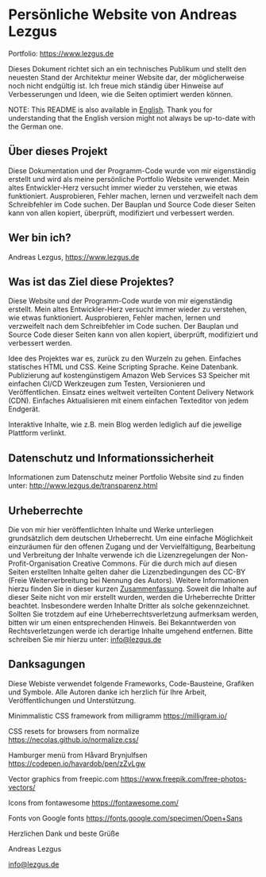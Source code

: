 # Persönliche Website von Andreas Lezgus
Portfolio: https://www.lezgus.de

Dieses Dokument richtet sich an ein technisches Publikum und stellt den neuesten Stand der Architektur meiner Website dar, der möglicherweise noch nicht endgültig ist. Ich freue mich ständig über Hinweise auf Verbesserungen und Ideen, wie die Seiten optimiert werden können.

NOTE: This README is also available in <a href=https://github.com/AndreasLezgus/Website/blob/master/README_EN.md>English</a>. Thank you for understanding that the English version might not always be up-to-date with the German one.

## Über dieses Projekt
Diese Dokumentation und der Programm-Code wurde von mir eigenständig erstellt und wird als meine persönliche Portfolio Website verwendet. Mein altes Entwickler-Herz versucht immer wieder zu verstehen, wie etwas funktioniert. Ausprobieren, Fehler machen, lernen und verzweifelt nach dem Schreibfehler im Code suchen. Der Bauplan und Source Code dieser Seiten kann von allen kopiert, überprüft, modifiziert und verbessert werden.


## Wer bin ich?
Andreas Lezgus, https://www.lezgus.de

## Was ist das Ziel diese Projektes?
Diese Website und der Programm-Code wurde von mir eigenständig erstellt. Mein altes Entwickler-Herz versucht immer wieder zu verstehen, wie etwas funktioniert. Ausprobieren, Fehler machen, lernen und verzweifelt nach dem Schreibfehler im Code suchen. Der Bauplan und Source Code dieser Seiten kann von allen kopiert, überprüft, modifiziert und verbessert werden.

Idee des Projektes war es, zurück zu den Wurzeln zu gehen.
Einfaches statisches HTML und CSS. Keine Scripting Sprache. Keine Datenbank.
Publizierung auf kostengünstigem Amazon Web Services S3 Speicher mit einfachen CI/CD Werkzeugen zum Testen, Versionieren und Veröffentlichen.
Einsatz eines weltweit verteilten Content Delivery Network (CDN).
Einfaches Aktualisieren mit einem einfachen Texteditor von jedem Endgerät.

Interaktive Inhalte, wie z.B. mein Blog werden lediglich auf die jeweilige Plattform verlinkt.


## Datenschutz und Informationssicherheit
Informationen zum Datenschutz meiner Portfolio Website sind zu finden unter:
http://www.lezgus.de/transparenz.html


## Urheberrechte
Die von mir hier veröffentlichten Inhalte und Werke unterliegen grundsätzlich dem deutschen Urheberrecht. Um eine einfache Möglichkeit einzuräumen für den offenen Zugang und der Vervielfältigung, Bearbeitung und Verbreitung der Inhalte verwende ich die Lizenzregelungen der Non-Profit-Organisation Creative Commons. Für die durch mich auf diesen Seiten erstellten Inhalte gelten daher die Lizenzbedingungen des CC-BY (Freie Weiterverbreitung bei Nennung des Autors). Weitere Informationen hierzu finden Sie in dieser kurzen <a href='https://creativecommons.org/licenses/by/4.0/deed.de'>Zusammenfassung</a>. Soweit die Inhalte auf dieser Seite nicht von mir erstellt wurden, werden die Urheberrechte Dritter beachtet. Insbesondere werden Inhalte Dritter als solche gekennzeichnet. Sollten Sie trotzdem auf eine Urheberrechtsverletzung aufmerksam werden, bitten wir um einen entsprechenden Hinweis. Bei Bekanntwerden von Rechtsverletzungen werde ich derartige Inhalte umgehend entfernen. Bitte schreiben Sie mir hierzu unter: <a href=mailto:info@lezgus.de>info@lezgus.de</a>


## Danksagungen
Diese Webiste verwendet folgende Frameworks, Code-Bausteine, Grafiken und Symbole.
Alle Autoren danke ich herzlich für Ihre Arbeit, Veröffentlichungen und Unterstützung.

Minimmalistic CSS framework from milligramm
https://milligram.io/

CSS resets for browsers from normalize
https://necolas.github.io/normalize.css/

Hamburger menü from Håvard Brynjulfsen
https://codepen.io/havardob/pen/zZvLgw

Vector graphics from freepic.com
https://www.freepik.com/free-photos-vectors/

Icons from fontawesome
https://fontawesome.com/

Fonts von Google fonts
https://fonts.google.com/specimen/Open+Sans



Herzlichen Dank und beste Grüße

Andreas Lezgus

info@lezgus.de
